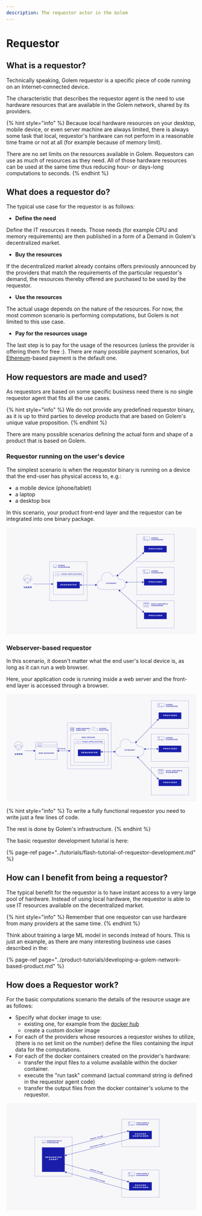 ```yaml
---
description: The requestor actor in the Golem
---
```


# Requestor

## What is a requestor?

Technically speaking, Golem requestor is a specific piece of code running on an Internet-connected device.

The characteristic that describes the requestor agent is the need to use hardware resources that are available in the Golem network, shared by its providers. 

{% hint style="info" %}
Because local hardware resources on your desktop, mobile device, or even server machine are always limited, there is always some task that local, requestor's hardware can not perform in a reasonable time frame or not at all \(for example because of memory limit\).

There are no set limits on the resources available in Golem. Requestors can use as much of resources as they need. All of those hardware resources can be used at the same time thus reducing hour- or days-long computations to seconds.
{% endhint %}

## What does a requestor do?

The typical use case for the requestor is as follows:

* **Define the need**

Define the IT resources it needs. Those needs \(for example CPU and memory requirements\) are then published in a form of a Demand in Golem's decentralized market.

* **Buy the resources**

If the decentralized market already contains offers previously announced by the providers that match the requirements of the particular requestor's demand, the resources thereby offered are purchased to be used by the requestor.

* **Use the resources**

The actual usage depends on the nature of the resources. For now, the most common scenario is performing computations, but Golem is not limited to this use case.

* **Pay for the resources usage**

The last step is to pay for the usage of the resources \(unless the provider is offering them for free :\). There are many possible payment scenarios, but [Ethereum](https://ethereum.org/)-based payment is the default one.

## How requestors are made and used?

As requestors are based on some specific business need there is no single requestor agent that fits all the use cases.

{% hint style="info" %}
We do not provide any predefined requestor binary, as it is up to third parties to develop products that are based on Golem's unique value proposition. 
{% endhint %}

There are many possible scenarios defining the actual form and shape of a product that is based on Golem.

### Requestor running on the user's device

The simplest scenario is when the requestor binary is running on a device that the end-user has physical access to, e.g.:

* a mobile device \(phone/tablet\)
* a laptop
* a desktop box

In this scenario, your product front-end layer and the requestor can be integrated into one binary package.

![](../.gitbook/assets/tnm-docs-infographics-04.jpg)

### Webserver-based requestor

In this scenario, it doesn't matter what the end user's local device is, as long as it can run a web browser.

Here, your application code is running inside a web server and the front-end layer is accessed through a browser.

![](../.gitbook/assets/tnm-docs-infographics-05.jpg)

{% hint style="info" %}
To write a fully functional requestor you need to write just a few lines of code. 

The rest is done by Golem's infrastructure.
{% endhint %}

The basic requestor development tutorial is here:

{% page-ref page="../tutorials/flash-tutorial-of-requestor-development.md" %}

## How can I benefit from being a requestor?

The typical benefit for the requestor is to have instant access to a very large pool of hardware. Instead of using local hardware, the requestor is able to use IT resources available on the decentralized market. 

{% hint style="info" %}
Remember that one requestor can use hardware from many providers at the same time. 
{% endhint %}

Think about training a large ML model in seconds instead of hours. This is just an example, as there are many interesting business use cases described in the:

{% page-ref page="../product-tutorials/developing-a-golem-network-based-product.md" %}

## How does a Requestor work?

For the basic computations scenario the details of the resource usage are as follows:

* Specify what docker image to use:
  * existing one, for example from the [docker hub](https://hub.docker.com/)
  * create a custom docker image
* For each of the providers whose resources a requestor wishes to utilize, \(there is no set limit on the number\) define the files containing the input data for the computations.
* For each of the docker containers created on the provider's hardware:
  * transfer the input files to a volume available within the docker container.
  * execute the "run task" command \(actual command string is defined in the requestor agent code\)
  * transfer the output files from the docker container's volume to the requestor.

![](../.gitbook/assets/tnm-docs-infographics-06.jpg)

